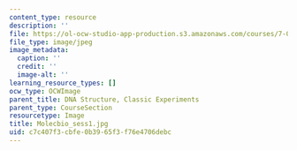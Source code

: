 ```yaml
---
content_type: resource
description: ''
file: https://ol-ocw-studio-app-production.s3.amazonaws.com/courses/7-01sc-fundamentals-of-biology-fall-2011/c7c407f3cbfe0b3965f3f76e4706debc_Molecbio_sess1.jpg
file_type: image/jpeg
image_metadata:
  caption: ''
  credit: ''
  image-alt: ''
learning_resource_types: []
ocw_type: OCWImage
parent_title: DNA Structure, Classic Experiments
parent_type: CourseSection
resourcetype: Image
title: Molecbio_sess1.jpg
uid: c7c407f3-cbfe-0b39-65f3-f76e4706debc
---
```

